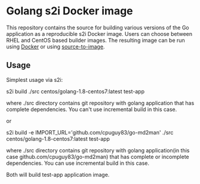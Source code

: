 Golang s2i Docker image
===================

This repository contains the source for building various versions of
the Go application as a reproducible s2i Docker image.
Users can choose between RHEL and CentOS based builder images.
The resulting image can be run using [Docker](http://docker.io) or using [source-to-image](https://github.com/openshift/source-to-image/).


Usage
---------------------

Simplest usage via s2i:

s2i build ./src centos/golang-1.8-centos7:latest test-app

where ./src directory contains git repository with golang application that has complete dependencies. You can't use incremental build in this case.

or

s2i build -e IMPORT_URL='github.com/cpuguy83/go-md2man' ./src centos/golang-1.8-centos7:latest test-app

where ./src directory contains git repository with golang application(in this case github.com/cpuguy83/go-md2man) that has complete or incomplete dependencies. You can use incremental build in this case.

Both will build test-app application image.
